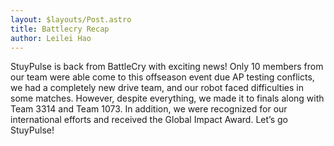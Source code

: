 ```yaml
---
layout: $layouts/Post.astro
title: Battlecry Recap
author: Leilei Hao
---
```

StuyPulse is back from BattleCry with exciting news!
Only 10 members from our team were able come to this offseason event due AP testing conflicts, we had a completely new drive team, and our robot faced difficulties in some matches.
However, despite everything, we made it to finals along with Team 3314 and Team 1073.
In addition, we were recognized for our international efforts and received the Global Impact Award.
Let’s go StuyPulse!
